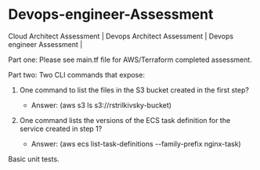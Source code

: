 # Devops-engineer-Assessment
Cloud Architect Assessment | Devops Architect Assessment | Devops engineer Assessment | 

Part one: Please see main.tf file for AWS/Terraform completed assessment. 

Part two: 
Two CLI commands that expose: 
  1. One command to list the files in the S3 bucket created in the first step? 
      
      - Answer: (aws s3 ls s3://rstrilkivsky-bucket)
        
  2. One command lists the versions of the ECS task definition for the service created in step 1?
      
      - Answer: (aws ecs list-task-definitions --family-prefix nginx-task)

Basic unit tests.
